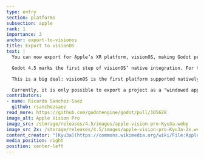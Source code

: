 ```yaml
---
type: entry
section: platforms
subsection: apple
rank: 1
importance: 3
anchor: export-to-visionos
title: Export to visionOS
text: |
  You can now export for Apple’s XR platform, visionOS, making Godot projects compatible with the Apple Vision Pro.

  Godot 4.5 marks the first step of visionOS’ native integration. For this, we would like to thank Apple’s visionOS engineering team for their contributions adding support for their operating system to the Godot Engine.

  This is a big deal: visionOS is the first platform supported natively by Godot since the project was open-sourced!

  Currently, it is only possible to export a project as a "windowed app". Your game will appear as a window, floating in the user’s 3D space. We expect to support fully immersive experiences in the future.
contributors:
- name: Ricardo Sanchez-Saez
  github: rsanchezsaez
read_more: https://github.com/godotengine/godot/pull/105628
image_alt: Apple Vision Pro
image_src: /storage/releases/4.5/images/apple-vision-pro-Kyu3a.webp
image_src_2x: /storage/releases/4.5/images/apple-vision-pro-Kyu3a-2x.webp
content_creator: "[Kyu3a](https://commons.wikimedia.org/wiki/File:Apple_Vision_Pro_in_Apple_Store_Nagoya_-_4.jpg)"
media_position: right
position: center-left
---
```

